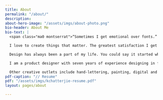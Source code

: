 ```yaml
---
title: About
permalink: "/about/"
description: 
about-hero-image: "/assets/imgs/about-photo.png"
bio-header: About Me
bio-text: |
  <span class="ma0 montserrat">“Sometimes I get emotional over fonts.” - Kanye West</span>

  I love to create things that matter. The greatest satisfaction I get in my work comes from designing meaningful end-to-end experiences. I thrive in fast-paced environments, especially those in the interactive digital field.

  Design has always been a part of my life. You could say it started when I drew my favorite animated characters as a kid, or when I taught myself to design and code my first Xanga theme, or when I fell in love with my AP Studio Art course in high school. My natural curiosity pushes me to many different creative mediums while continuing to build on my existing skills.

  I am a product designer with seven years of experience designing in financial, government tech media, e-commerce, and software development industries. My portfolio includes touchscreen vending and point-of-sale technology, dashboards and applications, websites, print, and environmental design. I have a Bachelor of Fine Arts from The Art Institute of Washington, and a User Experience Research certificate from General Assembly. In my spare time, I volunteer as a TA and designer at 826CHI in Wicker Park.

  Other creative outlets include hand-lettering, painting, digital and film photography, and more recently, animation. I love traveling, I laugh a lot (and loudly), I spend too much time analyzing Mad Men and Twin Peaks, and I really, really enjoy both cooking and eating food.
pdf-caption: "// Resume"
pdf: "/assets/imgs/kchatterjie-resume.pdf"
layout: pages/about

---
```

